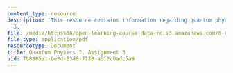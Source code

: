 ```yaml
---
content_type: resource
description: 'This resource contains information regarding quantum physics: Assignment
  3.'
file: /media/https%3A/open-learning-course-data-rc.s3.amazonaws.com/8-04-quantum-physics-i-spring-2016/758985e10e8d23d87138a6f2c0adc5a9_MIT8_04S16_ps3_2016.pdf
file_type: application/pdf
resourcetype: Document
title: Quantum Physics I, Assignment 3
uid: 758985e1-0e8d-23d8-7138-a6f2c0adc5a9
---
```

